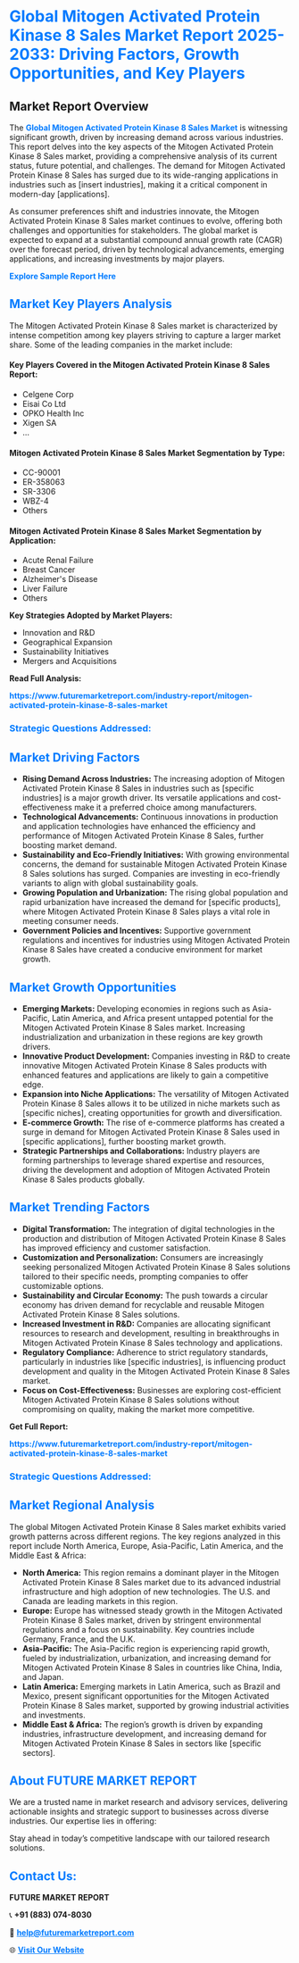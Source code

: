 <h1 style="color: #007BFF;">Global Mitogen Activated Protein Kinase 8 Sales Market Report 2025-2033: Driving Factors, Growth Opportunities, and Key Players</h1>

<section id="overview">
<h2>Market Report Overview</h2>
<p>The <a href="https://www.futuremarketreport.com/industry-report/mitogen-activated-protein-kinase-8-sales-market" style="color: #007BFF; text-decoration: none;"><strong>Global Mitogen Activated Protein Kinase 8 Sales Market</strong></a> is witnessing significant growth, driven by increasing demand across various industries. This report delves into the key aspects of the Mitogen Activated Protein Kinase 8 Sales market, providing a comprehensive analysis of its current status, future potential, and challenges. The demand for Mitogen Activated Protein Kinase 8 Sales has surged due to its wide-ranging applications in industries such as [insert industries], making it a critical component in modern-day [applications].</p>
<p>As consumer preferences shift and industries innovate, the Mitogen Activated Protein Kinase 8 Sales market continues to evolve, offering both challenges and opportunities for stakeholders. The global market is expected to expand at a substantial compound annual growth rate (CAGR) over the forecast period, driven by technological advancements, emerging applications, and increasing investments by major players.</p>
</section>

<section id="overview">
<p><a href="https://www.futuremarketreport.com/request-sample/reportId=104588" style="color: #007BFF; text-decoration: none;"><strong>Explore Sample Report Here</strong></a></p>
</section>

<section id="key-players">
<h2 style="color: #007BFF;">Market Key Players Analysis</h2>
<p>The Mitogen Activated Protein Kinase 8 Sales market is characterized by intense competition among key players striving to capture a larger market share. Some of the leading companies in the market include:</p>
<h4>Key Players Covered in the Mitogen Activated Protein Kinase 8 Sales Report:</h4>
<ul><li>Celgene Corp</li><li>Eisai Co Ltd</li><li>OPKO Health Inc</li><li>Xigen SA</li><li>...</li></ul>
<h4>Mitogen Activated Protein Kinase 8 Sales Market Segmentation by Type:</h4>
<ul><li>CC-90001</li><li>ER-358063</li><li>SR-3306</li><li>WBZ-4</li><li>Others</li></ul>

<h4>Mitogen Activated Protein Kinase 8 Sales Market Segmentation by Application:</h4>
<ul><li>Acute Renal Failure</li><li>Breast Cancer</li><li>Alzheimer&#039;s Disease</li><li>Liver Failure</li><li>Others</li></ul>
<p><strong>Key Strategies Adopted by Market Players:</strong></p>
<ul>
<li>Innovation and R&D</li>
<li>Geographical Expansion</li>
<li>Sustainability Initiatives</li>
<li>Mergers and Acquisitions</li>
</ul>
</section>

<section>
<p><strong>Read Full Analysis: </strong></p><a href="https://www.futuremarketreport.com/industry-report/mitogen-activated-protein-kinase-8-sales-market" style="color: #007BFF; text-decoration: none;"><strong>https://www.futuremarketreport.com/industry-report/mitogen-activated-protein-kinase-8-sales-market</strong></a>
<h3 style="color: #007BFF;">Strategic Questions Addressed:</h3>
</section>

<section id="driving-factors">
<h2 style="color: #007BFF;">Market Driving Factors</h2>
<ul>
<li><strong>Rising Demand Across Industries:</strong> The increasing adoption of Mitogen Activated Protein Kinase 8 Sales in industries such as [specific industries] is a major growth driver. Its versatile applications and cost-effectiveness make it a preferred choice among manufacturers.</li>
<li><strong>Technological Advancements:</strong> Continuous innovations in production and application technologies have enhanced the efficiency and performance of Mitogen Activated Protein Kinase 8 Sales, further boosting market demand.</li>
<li><strong>Sustainability and Eco-Friendly Initiatives:</strong> With growing environmental concerns, the demand for sustainable Mitogen Activated Protein Kinase 8 Sales solutions has surged. Companies are investing in eco-friendly variants to align with global sustainability goals.</li>
<li><strong>Growing Population and Urbanization:</strong> The rising global population and rapid urbanization have increased the demand for [specific products], where Mitogen Activated Protein Kinase 8 Sales plays a vital role in meeting consumer needs.</li>
<li><strong>Government Policies and Incentives:</strong> Supportive government regulations and incentives for industries using Mitogen Activated Protein Kinase 8 Sales have created a conducive environment for market growth.</li>
</ul>
</section>

<section id="growth-opportunities">
<h2 style="color: #007BFF;">Market Growth Opportunities</h2>
<ul>
<li><strong>Emerging Markets:</strong> Developing economies in regions such as Asia-Pacific, Latin America, and Africa present untapped potential for the Mitogen Activated Protein Kinase 8 Sales market. Increasing industrialization and urbanization in these regions are key growth drivers.</li>
<li><strong>Innovative Product Development:</strong> Companies investing in R&D to create innovative Mitogen Activated Protein Kinase 8 Sales products with enhanced features and applications are likely to gain a competitive edge.</li>
<li><strong>Expansion into Niche Applications:</strong> The versatility of Mitogen Activated Protein Kinase 8 Sales allows it to be utilized in niche markets such as [specific niches], creating opportunities for growth and diversification.</li>
<li><strong>E-commerce Growth:</strong> The rise of e-commerce platforms has created a surge in demand for Mitogen Activated Protein Kinase 8 Sales used in [specific applications], further boosting market growth.</li>
<li><strong>Strategic Partnerships and Collaborations:</strong> Industry players are forming partnerships to leverage shared expertise and resources, driving the development and adoption of Mitogen Activated Protein Kinase 8 Sales products globally.</li>
</ul>
</section>

<section id="trending-factors">
<h2 style="color: #007BFF;">Market Trending Factors</h2>
<ul>
<li><strong>Digital Transformation:</strong> The integration of digital technologies in the production and distribution of Mitogen Activated Protein Kinase 8 Sales has improved efficiency and customer satisfaction.</li>
<li><strong>Customization and Personalization:</strong> Consumers are increasingly seeking personalized Mitogen Activated Protein Kinase 8 Sales solutions tailored to their specific needs, prompting companies to offer customizable options.</li>
<li><strong>Sustainability and Circular Economy:</strong> The push towards a circular economy has driven demand for recyclable and reusable Mitogen Activated Protein Kinase 8 Sales solutions.</li>
<li><strong>Increased Investment in R&D:</strong> Companies are allocating significant resources to research and development, resulting in breakthroughs in Mitogen Activated Protein Kinase 8 Sales technology and applications.</li>
<li><strong>Regulatory Compliance:</strong> Adherence to strict regulatory standards, particularly in industries like [specific industries], is influencing product development and quality in the Mitogen Activated Protein Kinase 8 Sales market.</li>
<li><strong>Focus on Cost-Effectiveness:</strong> Businesses are exploring cost-efficient Mitogen Activated Protein Kinase 8 Sales solutions without compromising on quality, making the market more competitive.</li>
</ul>
</section>

<section>
<p><strong>Get Full Report: </strong></p><a href="https://www.futuremarketreport.com/industry-report/mitogen-activated-protein-kinase-8-sales-market" style="color: #007BFF; text-decoration: none;"><strong>https://www.futuremarketreport.com/industry-report/mitogen-activated-protein-kinase-8-sales-market</strong></a>
<h3 style="color: #007BFF;">Strategic Questions Addressed:</h3>
</section>


<section id="regional-analysis">
<h2 style="color: #007BFF;">Market Regional Analysis</h2>
<p>The global Mitogen Activated Protein Kinase 8 Sales market exhibits varied growth patterns across different regions. The key regions analyzed in this report include North America, Europe, Asia-Pacific, Latin America, and the Middle East & Africa:</p>
<ul>
<li><strong>North America:</strong> This region remains a dominant player in the Mitogen Activated Protein Kinase 8 Sales market due to its advanced industrial infrastructure and high adoption of new technologies. The U.S. and Canada are leading markets in this region.</li>
<li><strong>Europe:</strong> Europe has witnessed steady growth in the Mitogen Activated Protein Kinase 8 Sales market, driven by stringent environmental regulations and a focus on sustainability. Key countries include Germany, France, and the U.K.</li>
<li><strong>Asia-Pacific:</strong> The Asia-Pacific region is experiencing rapid growth, fueled by industrialization, urbanization, and increasing demand for Mitogen Activated Protein Kinase 8 Sales in countries like China, India, and Japan.</li>
<li><strong>Latin America:</strong> Emerging markets in Latin America, such as Brazil and Mexico, present significant opportunities for the Mitogen Activated Protein Kinase 8 Sales market, supported by growing industrial activities and investments.</li>
<li><strong>Middle East & Africa:</strong> The region’s growth is driven by expanding industries, infrastructure development, and increasing demand for Mitogen Activated Protein Kinase 8 Sales in sectors like [specific sectors].</li>
</ul>
</section>

<footer>
<h2 style="color: #007BFF;">About FUTURE MARKET REPORT</h2>
<p>We are a trusted name in market research and advisory services, delivering actionable insights and strategic support to businesses across diverse industries. Our expertise lies in offering:</p>

<p>Stay ahead in today’s competitive landscape with our tailored research solutions.</p>

<h2 style="color: #007BFF;">Contact Us:</h2>
<p><strong>FUTURE MARKET REPORT</strong></p>
<p>📞 <strong>+91 (883) 074-8030</strong></p>
<p>📧 <strong><a href="mailto:help@futuremarketreport.com" style="color: #007BFF;">help@futuremarketreport.com</a></strong></p>
<p>🌐 <strong><a href="https://www.futuremarketreport.com/" style="color: #007BFF;">Visit Our Website</a></strong></p>
</footer>